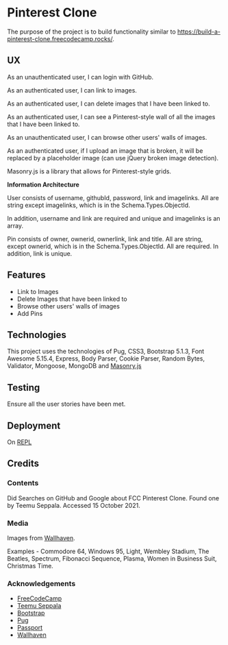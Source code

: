 # Pinterest Clone

The purpose of the project is to build functionality similar to  https://build-a-pinterest-clone.freecodecamp.rocks/.

## UX

As an unauthenticated user, I can login with GitHub.

As an authenticated user, I can link to images.

As an authenticated user, I can delete images that I have been linked to.

As an authenticated user, I can see a Pinterest-style wall of all the images that I have been linked to.

As an unauthenticated user, I can browse other users' walls of images.

As an authenticated user, if I upload an image that is broken, it will be replaced by a placeholder image (can use jQuery broken image detection).

Masonry.js is a library that allows for Pinterest-style grids.

**Information Architecture**

User consists of username, githubId, password, link and imagelinks.  All are string except imagelinks, which is in the Schema.Types.ObjectId.

In addition, username and link are required and unique and imagelinks is an array.

Pin consists of owner, ownerid, ownerlink, link and title.  All are string, except ownerid, which is in the Schema.Types.ObjectId.  All are required.  In addition, link is unique.

## Features

- Link to Images
- Delete Images that have been linked to
- Browse other users' walls of images
- Add Pins

## Technologies

This project uses the technologies of Pug, CSS3, Bootstrap 5.1.3, Font Awesome 5.15.4, Express, Body Parser, Cookie Parser, Random Bytes, Validator, Mongoose, MongoDB and [Masonry.js](https://masonry.desandro.com)

## Testing

Ensure all the user stories have been met.

## Deployment

On [REPL](https://replit.com/@ddxps46/pinterest-clone.co)

## Credits

### Contents

Did Searches on GitHub and Google about FCC Pinterest Clone.  Found one by Teemu Seppala.  Accessed 15 October 2021.

### Media

Images from [Wallhaven](https://wallhaven.cc).

Examples - Commodore 64, Windows 95, Light, Wembley Stadium, The Beatles, Spectrum, Fibonacci Sequence, Plasma, Women in Business Suit, Christmas Time.

### Acknowledgements

- [FreeCodeCamp](https://www.freecodecamp.org)
- [Teemu Seppala](https://github.com/Feddle/pinterest-clone)
- [Bootstrap](https://www.getbootstrap.com)
- [Pug](https://www.pugjs.org)
- [Passport](https://www.passportjs.org)
- [Wallhaven](https://wallhaven.cc)